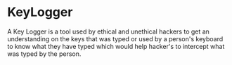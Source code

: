 # KeyLogger
A Key Logger is a tool used by ethical and unethical hackers to get an understanding on the keys that was typed or used by a person's keyboard to know what they have typed which would help hacker's to intercept what was typed by the person. 

